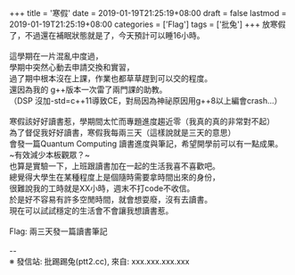 +++
title = '寒假'
date = 2019-01-19T21:25:19+08:00
draft = false
lastmod = 2019-01-19T21:25:19+08:00
categories = ['Flag']
tags = ['批兔']
+++
放寒假了，不過還在補眠狀態就是了，今天預計可以睡16小時。<br>
<br>
這學期在一片混亂中度過，<br>
學期中突然心動去申請交換和實習，<br>
過了期中根本沒在上課，作業也都草草趕到可以交的程度。<br>
還因為我的 g++版本一次雷了兩門課的助教。<br>
（DSP 沒加-std=c++11導致CE，對局因為神祕原因用g++8以上編會crash...）<br>
<br>
寒假該好好讀書惹，學期間太忙而專題進度趨近零（我真的真的非常對不起）<br>
為了督促我好好讀書，寒假我每兩三天（這樣說就是三天的意思）<br>
會發一篇Quantum Computing 讀書進度與筆記，希望開學前可以有一點成果。<br>
~有效減少本板觀眾？~<br>
也算是實驗一下，上班跟讀書加在一起的生活我喜不喜歡吧。<br>
總覺得大學生在某種程度上是個隨時需要拿時間出來的身份，<br>
很難說我的工時就是XX小時，週末不打code不收信。<br>
於是好不容易有許多空閒時間，就會想耍廢，沒有去讀書。<br>
現在可以試試穩定的生活會不會讓我想讀書惹。<br>
<br>
Flag: 兩三天發一篇讀書筆記<br>
<br>
--<br>
※ 發信站: 批踢踢兔(ptt2.cc), 來自: xxx.xxx.xxx.xxx<br>
